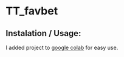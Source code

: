 # TT_favbet

## Instalation / Usage:
I added project to [google colab](https://url.com) for easy use.
